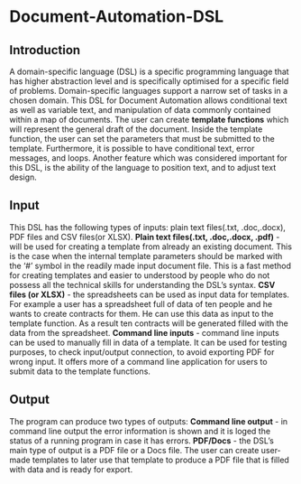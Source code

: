 # Document-Automation-DSL

## Introduction

A domain-specific language (DSL) is a specific programming language that has higher abstraction level and is specifically optimisеd for a specific field of problems. Domain-specific languages support a narrow set of tasks in a chosen domain.  This DSL for Document Automation allows conditional text as well as vаriable text, and manipulation of data commonly contained within a map of documents. The user can create **template functions** which will represent the general draft of the document. Inside the template function, the user can set the parameters that must be submitted to the template. Furthermore, it is possible to have conditional text, error messages, and loops. Another feature which was considered important for this DSL, is the ability of the language to position text, and to adjust text design.

## Input
This DSL has the following types of inputs: plain text files(.txt, .doc,.docx), PDF files and CSV files(or XLSX).
**Plain text files(.txt, .doc,.docx, .pdf)** - will be used for creating a template from already an existing document. This is the case when the internal template parameters should be marked with the ‘#’ symbol in the readily made input document file. This is a fast method for creating templates and easier to understood by people who do not possess all the technical skills for understanding the DSL’s syntax.
**CSV files (or XLSX)** - the spreadsheets can be used as input data for templates. For example a user has a spreadsheet full of data of ten people and he wants to create contracts for them. He can use this data as input to the template function. As a result ten contracts will be generated filled with the data from the spreadsheet.
**Command line inputs** - command line inputs can be used to manually fill in data of a template. It can be used for testing purposes, to check input/output connection, to avoid exporting PDF for wrong input. It offers more of a command line application for users to submit data to the template functions.

## Output
The program can produce two types of outputs:
**Command line output** - in command line output the error information is shown and it is loged the status of a running program in case it has errors.
**PDF/Docs**  - the DSL’s main type of output is a PDF file or a Docs file. The user can create user-made templates to later use that template to produce a PDF file that is filled with data and is ready for export.


